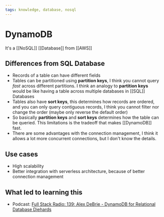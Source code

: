```yaml
---
tags: knowledge, database, nosql
---
```


# DynamoDB

It's a [[NoSQL]] [[Database]] from [[AWS]]

## Differences from SQL Database

- Records of a table can have different fields
- Tables can be partitioned using **partition keys**, I think you cannot query *fast* across different partitions. I think an analogy to **partition keys** would be like having a table across multiple databases in [[SQL]] Databases
- Tables also have **sort keys**, this determines how records are ordered, and you can only query contiguous records, I think you cannot filter nor change the order (maybe only reverse the default order)
- So basically **partition keys** and **sort keys** determines how the table can be queried. This limitations is the tradeoff that makes [[DynamoDB]] fast.
- There are some advantages with the connection management, I think it allows a lot more concurrent connections, but I don't know the details.

## Use cases

- High scalability
- Better integration with serverless architecture, because of better connection management

## What led to learning this

- Podcast: [Full Stack Radio: 139: Alex DeBrie - DynamoDB for Relational Database Diehards](https://fullstackradio.com/episodes/139-20f6bb42)
